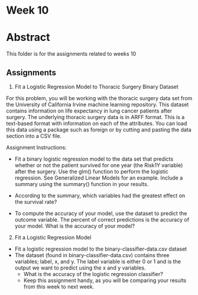 # Week 10
# Abstract

This folder is for the assignments related to weeks 10
## Assignments

1. Fit a Logistic Regression Model to Thoracic Surgery Binary Dataset

For this problem, you will be working with the thoracic surgery data set from
the University of California Irvine machine learning repository. This dataset
contains information on life expectancy in lung cancer patients after surgery.
The underlying thoracic surgery data is in ARFF format. This is a text-based
format with information on each of the attributes. You can load this data using
a package such as foreign or by cutting and pasting the data section into a CSV
file.

Assignment Instructions:
- Fit a binary logistic regression model to the data set that predicts whether
  or not the patient survived for one year (the Risk1Y variable) after the
  surgery. Use the glm() function to perform the logistic regression. See
  Generalized Linear Models for an example. Include a summary using the summary()
  function in your results.

- According to the summary, which variables had the greatest effect on the
  survival rate?

- To compute the accuracy of your model, use the dataset to predict the outcome
  variable. The percent of correct predictions is the accuracy of your model.
  What is the accuracy of your model?

2. Fit a Logistic Regression Model
- Fit a logistic regression model to the binary-classifier-data.csv dataset
- The dataset (found in binary-classifier-data.csv) contains three variables;
  label, x, and y. The label variable is either 0 or 1 and is the output we want
  to predict using the x and y variables.
  - What is the accuracy of the logistic regression classifier?
  - Keep this assignment handy, as you will be comparing your results from this
    week to next week.
